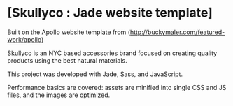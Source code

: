 # [Skullyco : Jade website template] 

Built on the Apollo website template from (http://buckymaler.com/featured-work/apollo)

Skullyco is an NYC based accessories brand focused on creating quality products using
the best natural materials. 


This project was developed with Jade, Sass, and JavaScript.

Performance basics are covered: assets are minified into single CSS and JS files, and the images are optimized.
